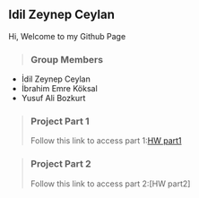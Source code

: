 ## Idil Zeynep Ceylan
Hi, 
Welcome to my Github Page

> ### Group Members
- İdil Zeynep Ceylan
- İbrahim Emre Köksal
- Yusuf Ali Bozkurt 

> ### Project Part 1
> Follow this link to access part 1:[HW part1](https://bu-ie-423.github.io/fall-23-yalibozkurt/423%20project/IE%20423%20PROJECT%201.html)

> ### Project Part 2
> Follow this link to access part 2:[HW part2]

